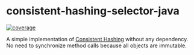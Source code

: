 consistent-hashing-selector-java
================================

[![coverage](https://raw.githubusercontent.com/uharaqo/consistent-hashing-selector-java/badges/jacoco.svg)](https://github.com/uharaqo/consistent-hashing-selector-java/actions/workflows/build.yml)

A simple implementation of [Consistent Hashing](https://en.wikipedia.org/wiki/Consistent_hashing)
without any dependency.
No need to synchronize method calls because all objects are immutable.
